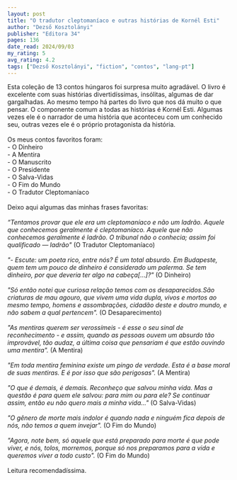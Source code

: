 ```yaml
---
layout: post
title: "O tradutor cleptomaníaco e outras histórias de Kornél Esti"
author: "Dezső Kosztolányi"
publisher: "Editora 34"
pages: 136
date_read: 2024/09/03
my_rating: 5
avg_rating: 4.2
tags: ["Dezső Kosztolányi", "fiction", "contos", "lang-pt"]
---
```


Esta coleção de 13 contos húngaros foi surpresa muito agradável. O livro é excelente com suas histórias divertidíssimas, insólitas, algumas de dar gargalhadas. Ao mesmo tempo há partes do livro que nos dá muito o que pensar. O componente comum a todas as histórias é Kornél Esti. Algumas vezes ele é o narrador de uma história que aconteceu com um conhecido seu, outras vezes ele é o próprio protagonista da história. <br/><br/>Os meus contos favoritos foram:<br/>- O Dinheiro<br/>- A Mentira<br/>- O Manuscrito<br/>- O Presidente<br/>- O Salva-Vidas<br/>- O Fim do Mundo<br/>- O Tradutor Cleptomaníaco<br/><br/>Deixo aqui algumas das minhas frases favoritas: <br/><br/><i>“Tentamos provar que ele era um cleptomaníaco e não um ladrão. Aquele que conhecemos geralmente é cleptomaníaco. Aquele que não conhecemos geralmente é ladrão. O tribunal não o conhecia; assim foi qualificado — ladrão"</i> (O Tradutor Cleptomaníaco)<br/><br/><i>"- Escute: um poeta rico, entre nós? É um total absurdo. Em Budapeste, quem tem um pouco de dinheiro é considerado um palerma. Se tem dinheiro, por que deveria ter algo na cabeça[…]?"</i> (O Dinheiro)<br/><br/><i>"Só então notei que curiosa relação temos com os desaparecidos.São criaturas de mau agouro, que vivem uma vida dupla, vivos e mortos ao mesmo tempo, homens e assombrações, cidadão deste e doutro mundo, e não sabem a qual pertencem".</i> (O Desaparecimento)<br/><br/><i>"As mentiras querem ser verossímeis - é esse o seu sinal de reconhecimento - e assim, quando as pessoas ouvem um absurdo tão improvável, tão audaz, a última coisa que pensariam é que estão ouvindo uma mentira".</i> (A Mentira)<br/><br/><i>"Em toda mentira feminina existe um pingo de verdade. Esta é a base moral de suas mentiras. E é por isso que são perigosas".</i> (A Mentira)<br/><br/><i>"O que é demais, é demais. Reconheço que salvou minha vida. Mas a questão é para quem ele salvou: para mim ou para ele? Se continuar assim, então eu não quero mais a minha vida..."</i> (O Salva-Vidas)<br/><br/><i>"O gênero de morte mais indolor é quando nada e ninguém fica depois de nós, não temos a quem invejar". </i>(O Fim do Mundo)<br/><br/><i>"Agora, note bem, só aquele que está preparado para morte é que pode viver, e nós, tolos, morremos, porque só nos preparamos para a vida e queremos viver a todo custo". </i>(O Fim do Mundo)<br/><br/>Leitura recomendadíssima.

